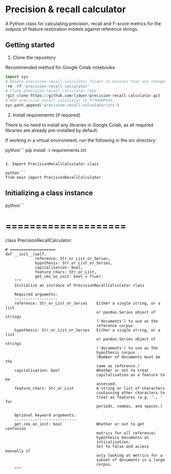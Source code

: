 # Precision & recall calculator

A Python class for calculating precision, recall and F-score metrics for the outputs of feature restoration models against reference strings.

## Getting started

1. Clone the repository

Recommended method for Google Colab notebooks:

```python
import sys
# Delete precision-recall-calculator folder to ensures that any changes to the repo are reflected
!rm -rf 'precision-recall-calculator'
# Clone precision-recall-calculator repo
!git clone https://github.com/ljdyer/precision-recall-calculator.git
# Add precision-recall-calculator to PYTHONPATH
sys.path.append('precision-recall-calculator/src')
```

2. Install requirements (if required)

There is no need to install any libraries in Google Colab, as all required libraries are already pre-installed by default.

If working in a virtual environment, run the following in the src directory:

python```
pip install -r requirements.txt
```

3. Import PrecisionRecallCalculator class

python```
from main import PrecisionRecallCalculator
```

## Initializing a class instance

python```
# ====================
class PrecisionRecallCalculator:

    # ====================
    def __init__(self,
                 reference: Str_or_List_or_Series,
                 hypothesis: Str_or_List_or_Series,
                 capitalisation: bool,
                 feature_chars: Str_or_List,
                 get_cms_on_init: bool = True):
        """
        Initialize an instance of PrecisionRecallCalculator class

        Required arguments:
        -------------------
        reference: Str_or_List_or_Series    Either a single string, or a list
                                            or pandas.Series object of strings
                                            ('documents') to use as the
                                            reference corpus.
        hypothesis: Str_or_List_or_Series   Either a single string, or a list
                                            or pandas.Series object of strings
                                            ('documents') to use as the
                                            hypothesis corpus.
                                            (Number of documents must be the
                                            same as reference.)
        capitalisation: bool                Whether or not to treat
                                            capitalisation as a feature to be
                                            assessed.
        feature_chars: Str_or_List          A string or list of characters
                                            containing other characters to
                                            treat as features (e.g. '., ' for
                                            periods, commas, and spaces.)

        Optional keyword arguments:
        ---------------------------
        get_cms_on_init: bool               Whether or not to get confusion
                                            matrics for all reference/
                                            hypothesis documents on
                                            intiialization.
                                            Set to false and access manually if
                                            only looking at metrics for a
                                            subset of documents in a large
                                            corpus.
        """
```
